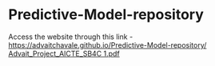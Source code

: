 # Predictive-Model-repository
Access the website through this link - https://advaitchavale.github.io/Predictive-Model-repository/ </br>
[Advait_Project_AICTE_SB4C 1.pdf](https://github.com/user-attachments/files/16478422/Advait_Project_AICTE_SB4C.1.pdf)
